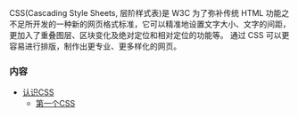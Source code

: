 
CSS(Cascading Style Sheets, 层阶样式表)是 W3C 为了弥补传统 HTML 功能之不足所开发的一种新的网页格式标准，它可以精准地设置文字大小、文字的间距，更加入了重叠图层、区块变化及绝对定位和相对定位的功能等。
通过 CSS 可以更容易进行排版，制作出更专业、更多样化的网页。


### 内容

* [认识CSS](ch01)
   * [第一个CSS](ch01/01_第一个CSS.md)
